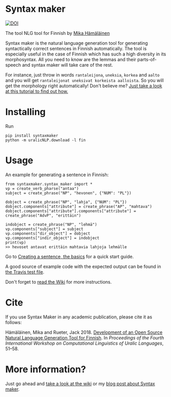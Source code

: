 Syntax maker
=======

[![DOI](https://zenodo.org/badge/DOI/10.5281/zenodo.3483626.svg)](https://doi.org/10.5281/zenodo.3483626)

The tool NLG tool for Finnish by [Mika Hämäläinen](https://mikakalevi.com)

Syntax maker is the natural language generation tool for generating syntactically correct sentences in Finnish automatically. The tool is especially useful in the case of Finnish which has such a high diversity in its morphosyntax. All you need to know are the lemmas and their parts-of-speech and syntax maker will take care of the rest.

For instance, just throw in words `rantaleijona`, `uneksia`, `korkea` and `aalto` and you will get `rantaleijonat uneksivat korkeista aalloista`. So you will get the morphology right automatically! Don't believe me? [Just take a look at this tutorial to find out how.](https://github.com/mikahama/syntaxmaker/wiki/Creating-a-sentence,-the-basics)

# Installing
Run

    pip install syntaxmaker
    python -m uralicNLP.download -l fin


# Usage

An example for generating a sentence in Finnish:

    from syntaxmaker.syntax_maker import *
    vp = create_verb_pharse("antaa")
    subject = create_phrase("NP", "hevonen", {"NUM": "PL"})

    dobject = create_phrase("NP", "lahja", {"NUM": "PL"})
    dobject.components["attribute"] = create_phrase("AP", "mahtava")
    dobject.components["attribute"].components["attribute"] = create_phrase("AdvP", "erittäin")

    indobject = create_phrase("NP", "lehmä")
    vp.components["subject"] = subject
    vp.components["dir_object"] = dobject
    vp.components["indir_object"] = indobject
    print(vp)
    >> hevoset antavat erittäin mahtavia lahjoja lehmälle

Go to [Creating a sentence, the basics](https://github.com/mikahama/syntaxmaker/wiki/Creating-a-sentence,-the-basics) for a quick start guide.

A good source of example code with the expected output can be found in [the Travis test file](https://github.com/mikahama/syntaxmaker/blob/master/travis_test.py).

Don't forget to [read the Wiki](https://github.com/mikahama/syntaxmaker/wiki) for more instructions.

# Cite

If you use Syntax Maker in any academic publication, please cite it as follows:

Hämäläinen, Mika and Rueter, Jack  2018.  [Development of an Open Source Natural Language Generation Tool for Finnish](http://aclweb.org/anthology/W18-0205).  In *Proceedings of the Fourth International Workshop on Computational Linguistics of Uralic Languages*, 51–58.

# More information?

Just go ahead and [take a look at the wiki](https://github.com/mikahama/syntaxmaker/wiki) or my [blog post about Syntax maker](https://mikalikes.men/create-finnish-sentences-computationally-in-python-nlg/).
